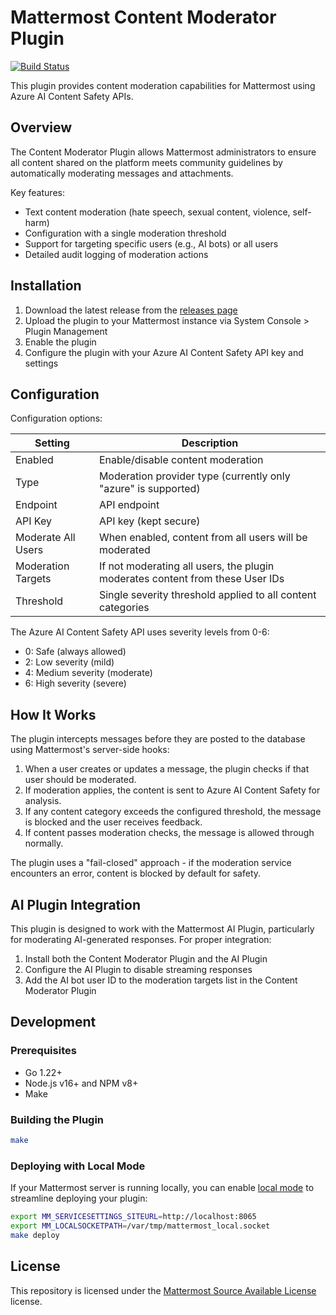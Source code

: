 # Mattermost Content Moderator Plugin

[![Build Status](https://github.com/mattermost/mattermost-plugin-content-moderator/actions/workflows/ci.yml/badge.svg)](https://github.com/mattermost/mattermost-plugin-content-moderator/actions/workflows/ci.yml)

This plugin provides content moderation capabilities for Mattermost using Azure AI Content Safety APIs.

## Overview

The Content Moderator Plugin allows Mattermost administrators to ensure all content shared on the platform meets community guidelines by automatically moderating messages and attachments.

Key features:
- Text content moderation (hate speech, sexual content, violence, self-harm)
- Configuration with a single moderation threshold
- Support for targeting specific users (e.g., AI bots) or all users
- Detailed audit logging of moderation actions

## Installation

1. Download the latest release from the [releases page](https://github.com/mattermost/mattermost-plugin-content-moderator/releases)
2. Upload the plugin to your Mattermost instance via System Console > Plugin Management
3. Enable the plugin
4. Configure the plugin with your Azure AI Content Safety API key and settings

## Configuration

Configuration options:

| Setting | Description |
|---------|-------------|
| Enabled | Enable/disable content moderation |
| Type | Moderation provider type (currently only "azure" is supported) |
| Endpoint | API endpoint |
| API Key | API key (kept secure) |
| Moderate All Users | When enabled, content from all users will be moderated |
| Moderation Targets | If not moderating all users, the plugin moderates content from these User IDs |
| Threshold | Single severity threshold applied to all content categories |

The Azure AI Content Safety API uses severity levels from 0-6:
- 0: Safe (always allowed)
- 2: Low severity (mild)
- 4: Medium severity (moderate)
- 6: High severity (severe)

## How It Works

The plugin intercepts messages before they are posted to the database using Mattermost's server-side hooks:

1. When a user creates or updates a message, the plugin checks if that user should be moderated.
2. If moderation applies, the content is sent to Azure AI Content Safety for analysis.
3. If any content category exceeds the configured threshold, the message is blocked and the user receives feedback.
4. If content passes moderation checks, the message is allowed through normally.

The plugin uses a "fail-closed" approach - if the moderation service encounters an error, content is blocked by default for safety.

## AI Plugin Integration

This plugin is designed to work with the Mattermost AI Plugin, particularly for moderating AI-generated responses. For proper integration:

1. Install both the Content Moderator Plugin and the AI Plugin
2. Configure the AI Plugin to disable streaming responses
3. Add the AI bot user ID to the moderation targets list in the Content Moderator Plugin

## Development

### Prerequisites

- Go 1.22+
- Node.js v16+ and NPM v8+
- Make

### Building the Plugin

```bash
make
```

### Deploying with Local Mode

If your Mattermost server is running locally, you can enable [local mode](https://docs.mattermost.com/administration/mmctl-cli-tool.html#local-mode) to streamline deploying your plugin:

```bash
export MM_SERVICESETTINGS_SITEURL=http://localhost:8065
export MM_LOCALSOCKETPATH=/var/tmp/mattermost_local.socket
make deploy
```

## License

This repository is licensed under the [Mattermost Source Available License](LICENSE) license.
